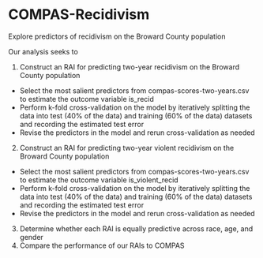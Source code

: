 # COMPAS-Recidivism
Explore predictors of recidivism on the Broward County population 

Our analysis seeks to 
1. Construct an RAI for predicting two-year recidivism on the Broward County population
- Select the most salient predictors from compas-scores-two-years.csv to estimate the outcome variable is_recid
- Perform k-fold cross-validation on the model by iteratively splitting the data into test (40% of the data) and training (60% of the data) datasets and recording the estimated test error
- Revise the predictors in the model and rerun cross-validation as needed
2. Construct an RAI for predicting two-year violent recidivism on the Broward County population
- Select the most salient predictors from compas-scores-two-years.csv to estimate the outcome variable is_violent_recid
- Perform k-fold cross-validation on the model by iteratively splitting the data into test (40% of the data) and training (60% of the data) datasets and recording the estimated test error
- Revise the predictors in the model and rerun cross-validation as needed
3. Determine whether each RAI is equally predictive across race, age, and gender
4. Compare the performance of our RAIs to COMPAS
